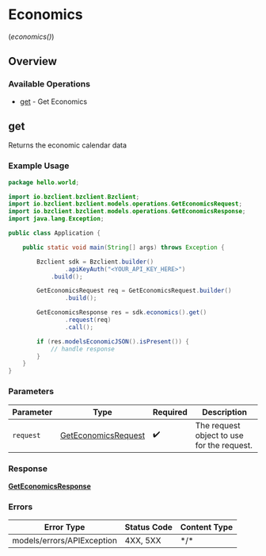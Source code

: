 # Economics
(*economics()*)

## Overview

### Available Operations

* [get](#get) - Get Economics

## get

Returns the economic calendar data

### Example Usage

```java
package hello.world;

import io.bzclient.bzclient.Bzclient;
import io.bzclient.bzclient.models.operations.GetEconomicsRequest;
import io.bzclient.bzclient.models.operations.GetEconomicsResponse;
import java.lang.Exception;

public class Application {

    public static void main(String[] args) throws Exception {

        Bzclient sdk = Bzclient.builder()
                .apiKeyAuth("<YOUR_API_KEY_HERE>")
            .build();

        GetEconomicsRequest req = GetEconomicsRequest.builder()
                .build();

        GetEconomicsResponse res = sdk.economics().get()
                .request(req)
                .call();

        if (res.modelsEconomicJSON().isPresent()) {
            // handle response
        }
    }
}
```

### Parameters

| Parameter                                                             | Type                                                                  | Required                                                              | Description                                                           |
| --------------------------------------------------------------------- | --------------------------------------------------------------------- | --------------------------------------------------------------------- | --------------------------------------------------------------------- |
| `request`                                                             | [GetEconomicsRequest](../../models/operations/GetEconomicsRequest.md) | :heavy_check_mark:                                                    | The request object to use for the request.                            |

### Response

**[GetEconomicsResponse](../../models/operations/GetEconomicsResponse.md)**

### Errors

| Error Type                 | Status Code                | Content Type               |
| -------------------------- | -------------------------- | -------------------------- |
| models/errors/APIException | 4XX, 5XX                   | \*/\*                      |